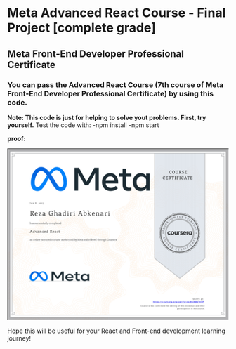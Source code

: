 # Meta Advanced React Course - Final Project [complete grade]
## Meta Front-End Developer Professional Certificate
### You can pass the Advanced React Course (7th course of Meta Front-End Developer Professional Certificate) by using this code.

**Note: This code is just for helping to solve yout problems. First, try yourself.**
Test the code with:
    -npm install
    -npm start
    
    
**proof:**

![Meta Advanced React Course - Final Project [complete grade]](https://github.com/Rghaf/Meta-Advanced-React-Course/blob/master/Screenshot%20from%202023-01-17%2023-12-39.png)


Hope this will be useful for your React and Front-end development learning journey!
